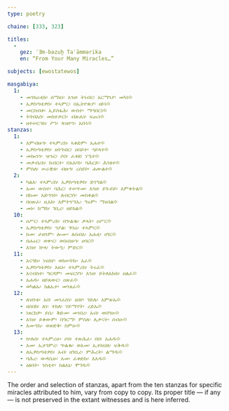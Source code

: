 ```yaml
---
type: poetry

chaine: [333, 323]

titles:
  -
    gez: ʾƎm-bəzuḫ Taʾāmmərika
    en: “From Your Many Miracles…”

subjects: [ewostatewos]

masgabiya:
  1:
    - መንክራቲከ፡ ሰማዕነ፡ እንዘ፡ ትነብር፡ አርማንያ፡ መካነ፨
    - ኤዎስጣቴዎስ፡ ተኣምር፡ በኢትዮጵያ፡ ዘኮነ፨
    - መርበብቶ፡ ኢይስፋሕ፡ ውስተ፡ ማኅበርነ፨
    - ትትበአስ፡ መስተቃርነ፡ ብጽሐነ፡ ፍጡነ፨
    - ዘተሠርኀከ፡ ሥነ፡ ጳዝዮን፡ አቡነ፨
stanzas:
  1:
    - እምብዙኅ፡ ተኣምሪከ፡ ኣቀድም፡ አሐተ፨
    - ኤዎስጣቴዎስ፡ ዘትገብር፡ ዐበይተ፡ ኀይላተ፨
    - መኰንን፡ ዝኁር፡ ሶበ፡ ፈቀደ፡ ነሢተ፨
    - መቃብሪከ፡ ክብርተ፡ በአእባነ፡ ባሕርይ፡ ሕንፅተ፨
    - ምስለ፡ ሠራዊቱ፡ ብዙኅ፡ ረሰይኮ፡ ሐውልተ፨
  2:
    - ካልእ፡ ተኣምሪከ፡ ኤዎስጣቴዎስ፡ ድንግል፨
    - አመ፡ ውስተ፡ ባሕር፡ ተሠጥመ፡ እንዘ፡ ይጐይይ፡ እምቀትል፨
    - በከመ፡ አድኀንኮ፡ ለብርሃነ፡ መስቀል፨
    - በዐጽፈ፡ ዚአከ፡ እምትንሣኤ፡ ግሩም፡ ማዕበል፨
    - መኑ፡ ከማከ፡ ገቢረ፡ ዘይክል፨
  10:
    - ዐሥር፡ ተኣምሪከ፡ በኍልቈ፡ ቃላት፡ ዐሥር፨
    - ኤዎስጣቴዎስ፡ ኀያል፡ ገባሬ፡ ተኣምር፨
    - ከመ፡ ታዘንም፡ ሎሙ፡ ለሰብአ፡ አሐቲ፡ ሀገር፨
    - በሐሩር፡ ወቍር፡ ወበብዙኀ፡ ዐባር፨
    - እንዘ፡ ኵላ፡ ትውዒ፡ ምድር፨
  11:
    - አናኅኩ፡ ነፍስየ፡ ወከሠትኩ፡ አፈ፨
    - ኤዎስጣቴዎስ፡ እዜኑ፡ ተኣምሪከ፡ ትሩፈ፨
    - አናብስተ፡ ግርዳም፡ መፍርሃን፡ እንዘ፡ ይትለአኩከ፡ ዘልፈ፨
    - አሐዱ፡ ዘይጸውር፡ ዐጽፈ፨
    - ወካልኡ፡ ክልኤተ፡ መንጸፈ፨
  12:
    - ለዝንቱ፡ አበ፡ መንፈስነ፡ ዕበየ፡ ገድሉ፡ አምጽኡ፨
    - ዘሰበከ፡ ለነ፡ ተክለ፡ ሃይማኖት፡ ረድኡ፨
    - ነጸርክዎ፡ ይቤ፡ ቅድመ፡ መንበረ፡ አብ፡ ወበግዑ፨
    - እንዘ፡ ይቀውም፡ በግርማ፡ ምስለ፡ ሊቃናት፡ ሰብዑ፨
    - እሙንኬ፡ ወጽድቅ፡ ስምዑ፨
  13:
    - ኵሉሰ፡ ተኣምሪሁ፡ ሶበ፡ ተጽሕፈ፡ በበ፡ አሐዱ፨
    - እመ፡ ኢተገምረ፡ ኍልቈ፡ ወእመ፡ ኢተክህለ፡ ፍቅዱ፨
    - ለኤዎስጣቴዎስ፡ አብ፡ ዘገቢረ፡ ምሕረት፡ ልማዱ፨
    - ባሕረ፡ ውዳሴሁ፡ አመ፡ ፈቀድኩ፡ እእዱ፨
    - ዕፅበት፡ ንስቲተ፡ ከልአኒ፡ ሞገዱ፨
---
```

The order and selection of stanzas, apart from the ten stanzas for specific miracles attributed to him, vary from copy to copy. Its proper title — if any — is not preserved in the extant witnesses and is here inferred.